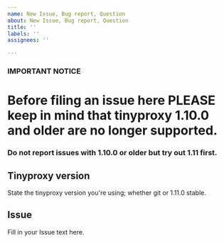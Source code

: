 ```yaml
---
name: New Issue, Bug report, Question
about: New Issue, Bug report, Question
title: ''
labels: ''
assignees: ''

---
```


### IMPORTANT NOTICE

# Before filing an issue here PLEASE keep in mind that **tinyproxy 1.10.0 and older are no longer supported**.

### Do not report issues with 1.10.0 or older but try out 1.11 first.

## Tinyproxy version
State the tinyproxy version you're using; whether git or 1.11.0 stable.

## Issue
Fill in your Issue text here.
